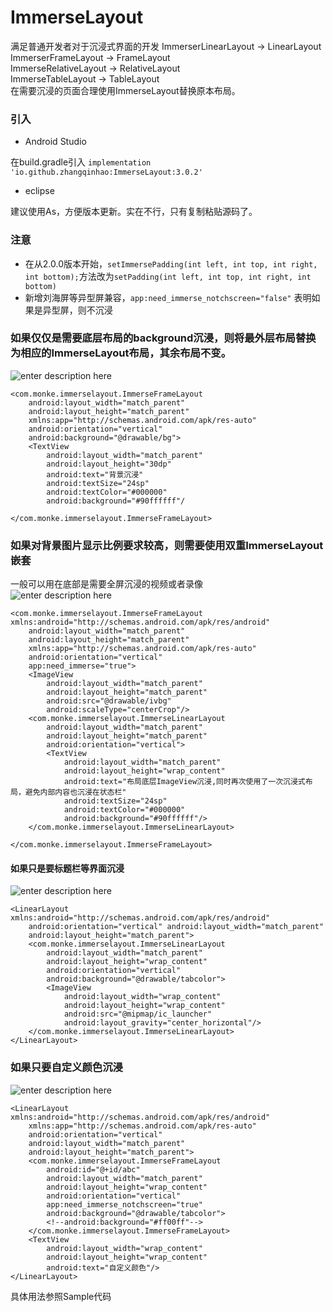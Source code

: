 # ImmerseLayout
满足普通开发者对于沉浸式界面的开发
ImmerserLinearLayout   →  LinearLayout  
ImmerserFrameLayout  →  FrameLayout  
ImmerseRelativeLayout  →  RelativeLayout  
ImmerseTableLayout → TableLayout  
在需要沉浸的页面合理使用ImmerseLayout替换原本布局。   
  
### 引入  

 - Android Studio  

在build.gradle引入  `implementation 'io.github.zhangqinhao:ImmerseLayout:3.0.2'`

 - eclipse

建议使用As，方便版本更新。实在不行，只有复制粘贴源码了。
### 注意
 - 在从2.0.0版本开始，`setImmersePadding(int left, int top, int right, int bottom);`方法改为`setPadding(int left, int top, int right, int bottom)`
 - 新增刘海屏等异型屏兼容，`app:need_immerse_notchscreen="false"` 表明如果是异型屏，则不沉浸

### 如果仅仅是需要底层布局的background沉浸，则将最外层布局替换为相应的ImmerseLayout布局，其余布局不变。
![enter description here][1]

``` stylus
<com.monke.immerselayout.ImmerseFrameLayout
    android:layout_width="match_parent"
    android:layout_height="match_parent"
    xmlns:app="http://schemas.android.com/apk/res-auto"
    android:orientation="vertical"
    android:background="@drawable/bg">
    <TextView
        android:layout_width="match_parent"
        android:layout_height="30dp"
        android:text="背景沉浸"
        android:textSize="24sp"
        android:textColor="#000000"
        android:background="#90ffffff"/

</com.monke.immerselayout.ImmerseFrameLayout>
```

### 如果对背景图片显示比例要求较高，则需要使用双重ImmerseLayout嵌套
一般可以用在底部是需要全屏沉浸的视频或者录像  
![enter description here][2]

``` stylus
<com.monke.immerselayout.ImmerseFrameLayout xmlns:android="http://schemas.android.com/apk/res/android"
    android:layout_width="match_parent"
    android:layout_height="match_parent"
    xmlns:app="http://schemas.android.com/apk/res-auto"
    android:orientation="vertical"
    app:need_immerse="true">
    <ImageView
        android:layout_width="match_parent"
        android:layout_height="match_parent" 
        android:src="@drawable/ivbg"
        android:scaleType="centerCrop"/>
    <com.monke.immerselayout.ImmerseLinearLayout
        android:layout_width="match_parent"
        android:layout_height="match_parent"
        android:orientation="vertical">
        <TextView
            android:layout_width="match_parent"
            android:layout_height="wrap_content"
            android:text="布局底层ImageView沉浸,同时再次使用了一次沉浸式布局，避免内部内容也沉浸在状态栏"
            android:textSize="24sp"
            android:textColor="#000000"
            android:background="#90ffffff"/>
    </com.monke.immerselayout.ImmerseLinearLayout>
    
</com.monke.immerselayout.ImmerseFrameLayout>
```
#### 如果只是要标题栏等界面沉浸
![enter description here][3]

``` stylus
<LinearLayout xmlns:android="http://schemas.android.com/apk/res/android"
    android:orientation="vertical" android:layout_width="match_parent"
    android:layout_height="match_parent">
    <com.monke.immerselayout.ImmerseLinearLayout
        android:layout_width="match_parent"
        android:layout_height="wrap_content"
        android:orientation="vertical"
        android:background="@drawable/tabcolor">
        <ImageView
            android:layout_width="wrap_content"
            android:layout_height="wrap_content"
            android:src="@mipmap/ic_launcher"
            android:layout_gravity="center_horizontal"/>
    </com.monke.immerselayout.ImmerseLinearLayout>
</LinearLayout>
```
### 如果只要自定义颜色沉浸
![enter description here][4]
```stylus
<LinearLayout xmlns:android="http://schemas.android.com/apk/res/android"
    xmlns:app="http://schemas.android.com/apk/res-auto"
    android:orientation="vertical"
    android:layout_width="match_parent"
    android:layout_height="match_parent">
    <com.monke.immerselayout.ImmerseFrameLayout
        android:id="@+id/abc"
        android:layout_width="match_parent"
        android:layout_height="wrap_content"
        android:orientation="vertical"
        app:need_immerse_notchscreen="true"
        android:background="@drawable/tabcolor">
        <!--android:background="#ff00ff"-->
    </com.monke.immerselayout.ImmerseFrameLayout>
    <TextView
        android:layout_width="wrap_content"
        android:layout_height="wrap_content"
        android:text="自定义颜色"/>
</LinearLayout>
```
具体用法参照Sample代码

  


  [1]: ./images/1.png "1.png"
  [2]: ./images/2.png "2.png"
  [3]: ./images/3.png "3.png"
  [4]: ./images/4.png "4.png"
